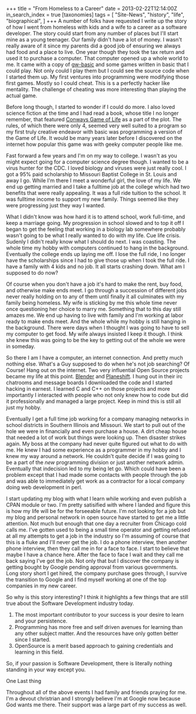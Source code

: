 +++
title = "From Homeless to a Career"
date = 2013-02-22T12:14:00Z
in_search_index = true
[taxonomies]
tags = [
	"Site-News",
	"history",
	"life",
	"biographical",
]
+++
A number of folks have requested I write up the story of how I went from homeless with kids and a wife to a career as a software developer. The story could start from any number of places but I'll start mine as a young teenager. Our family didn't have a lot of money. I wasn't really aware of it since my parents did a good job of ensuring we always had food and a place to live. One year though they took the tax return and used it to purchase a computer. That computer opened up a whole world to me. It came with a copy of [gw-basic](http://en.wikipedia.org/wiki/GW-BASIC) and some games written in basic that I could play. Not only could I play them but I could see the source code when I started them up. My first ventures into programming were modifying those first games. Mostly so I could cheat. This is s a perfectly hacker like mentality. The challenge of cheating was more interesting than playing the actual game.

Before long though, I started to wonder if I could do more. I also loved science fiction at the time and I had read a book, whose title I no longer remember, that featured [Conways Game of Life](http://en.wikipedia.org/wiki/Conway's_Game_of_Life) as a part of the plot. The rules, of which there were only 4, seemed very well suited to a program so my first truly creative endeavor with basic was programming a version of the Game of Life. It would be many years later before I discovered on the internet how popular this game was with geeky computer people like me.

Fast forward a few years and I'm on my way to college. I wasn't as you might expect going for a computer science degree though. I wanted to be a virus hunter for the CDC. I loved biology and viruses were just really cool. I got a 95% paid scholarship to Missouri Baptist College in St. Louis and away I go. While I'm there I meet a wonderful girl, the love of my life. We end up getting married and I take a fulltime job at the college which had two benefits that were really appealing. It was a full ride tuition to the school. It was fulltime income to support my new family. Things seemed like they were progressing just they way I wanted.

What I didn't know was how hard it is to attend school, work full-time, and keep a marriage going. My progression in school slowed and to top it off I began to get the feeling that working in a biology lab somewhere probably wasn't going to be what I really wanted to do with my life. Cue life crisis. Sudenly I didn't really know what I should do next. I was coasting. The whole time my hobby with computers continued to hang in the background. Eventually the college ends up laying me off. I lose the full ride, I no longer have the scholarships since I had to give those up when I took the full ride. I have a family with 4 kids and no job. It all starts crashing down. What am I supposed to do now?

Of course when you don't have a job it's hard to make the rent, buy food, and otherwise make ends meet. I go through a succession of different jobs never really holding on to any of them until finally it all culminates with my family being homeless. My wife is sticking by me this whole time never once questioning her choice to marry me. Something that to this day still amazes me. We end up having to live with family and I'm working at labor ready to make ends meet. And the whole while my hobby is still hanging in the background. There were days when I thought I was going to have to sell my computer to get food. My wife always insisted I keep it though. I think she knew this was going to be the key to getting out of the whole we were in someday.

So there I am I have a computer, an internet connection. And pretty much nothing else. What's a Guy supposed to do when he's not job searching? Of Course! Hang out on the internet. Two very influential Open Source projects became my life at this point. [Blender](http://blender3d.org) and [Planeshift](http://planeshift.it). I hung out in their irc chatrooms and message boards I downloaded the code and I started hacking in earnest. I learned C and C++ on those projects and more importantly I interacted with people who not only knew how to code but did it professionally and managed a large project. Keep in mind this is still all just my hobby.

Eventually I get a full time job working for a company managing networks in school districts in Southern Illinois and Missouri. We start to pull out of the hole we were in financially and even purchase a house. A dirt cheap house that needed a lot of work but things were looking up. Then disaster strikes again. My boss at the company had never quite figured out what to do with me. He knew I had some experience as a programmer in my hobby and I knew my way around a network. He couldn't quite decide if I was going to be a part of the *new* programming division or just another network admin. Eventually that indecision led to my being let go. Which could have been a problem except that I had made some contacts with people through the job and was able to immediately get work as a contractor for a local company doing web development in perl.

I start updating my blog with what I learn while working and even publish a CPAN module or two. I'm pretty satisified with where I landed and figure this is how my life will be for the forseeable future. I'm not looking for a job but my blog and personal network in open source have started to get me a little attention. Not much but enough that one day a recruiter from Chicago cold calls me. I've gotten used to being a small time operator and getting refused at all my attempts to get a job in the industry so I'm assuming of course that this is a fluke and I'll never get the job. I do a phone interview, then another phone interview, then they call me in for a face to face. I start to believe that maybe I have a chance here. After the face to face I wait and they call me back saying I've got the job. Not only that but I discover the company is getting bought by Google pending approval from various governments. Long story short I get hired, the company purchase goes through, I survive the transition to Google and I find myself working at one of the top companies in my new career.

So why is this story interesting? I think it highlights a few things that are still true about the Software Development industry today.

1. The most important contributor to your success is your desire to learn and your persistence.
2. Programming has more free and self driven avenues for learning than any other subject matter. And the resources have only gotten better since I started.
3. OpenSource is a merit based approach to gaining credentials and learning in this field.

So, if your passion is Software Development, there is literally nothing standing in your way except you.


One Last thing

Throughout all of the above events I had family and friends praying for me. I'm a devout christrian and I strongly believe I'm at Google now because God wants me there. Their support was a large part of my success as well.
